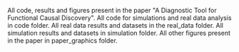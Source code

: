 All code, results and figures present in the paper "A Diagnostic Tool for Functional Causal Discovery". 
  All code for simulations and real data analysis in code folder.
  All real data results and datasets in the real_data folder.
  All simulation results and datasets in simulation folder.
  All other figures present in the paper in paper_graphics folder.
